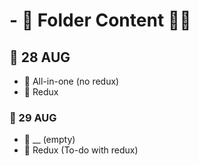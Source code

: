 # - 📂 Folder Content 👨‍💻

## 📂 28 AUG

- 📂 All-in-one (no redux)<br />
- 📂 Redux <br />

### 📂 29 AUG

- 📂 \_\_ (empty) <br />
- 📂 Redux (To-do with redux) <br />
